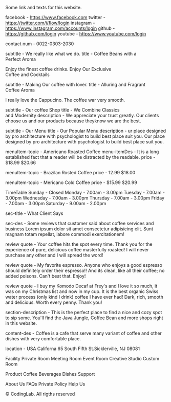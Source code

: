 Some link and texts for this website.

 <!-- For Nav Section -->
facebook - https://www.facebook.com
twitter - https://twitter.com/i/flow/login
instagram - https://www.instagram.com/accounts/login
github - https://github.com/login
youtube - https://www.youtube.com/login

contact num - 0022-0303-2030

<!-- For Home Section -->
subtitle - We really like what we do.
title - Coffee Beans with a <br> Perfect Aroma

Enjoy the finest coffee drinks.
Enjoy Our Exclusive <br> Coffee and Cocktails

subtitle - Making Our coffee with lover.
title - Alluring and Fragrant <br> Coffee Aroma

<!-- For About Section -->
I really love the Cappucino. The coffee war very smooth.

subtitle - Our coffee Shop
title - We Combine Classics <br> and Modernity
description - We appreciate your trust greatly. 
Our clients choose us and our products because theyknow we are the best.

<!-- For Menu Section -->
subtitle - Our Menu
title - Our Popular Menu
description - ur place designed by pro architecture with psychologist to build best place suit you. Our place designed by pro architecture with psychologist to build best place suit you.  


menuItem-topic - Americano Roasted Coffee
menu-itemDes - It is a long established fact that a reader will be distracted by the readable.
price - $18.99 $20.66

menuItem-topic - Brazilan Rosted Coffee
price - 12.99 $18.00

menuItem-topic - Mericano Cold Coffee
price - $15.99 $20.99

TimeTable
 Sunday -    Closed
 Monday -    7.00am - 3.00pm
 Tuesday -   7.00am - 3.00pm
 Wednesday - 7.00am - 3.00pm
 Thursday -  7.00am - 3.00pm
 Friday -    7.00am - 3.00pm
 Saturday -  9.00am - 2.00pm

 <!-- Review Section -->
 sec-title - What Client Says

 sec-des - Some reviews that customer said about coffee services and business Lorem ipsum dolor sit amet consectetur adipisicing elit. Sunt magnam totam repellat, labore commodi exercitationem!

 review quote - Your coffee hits the spot every time. Thank you for the experience of pure, delicious coffee masterfully roasted! I will never purchase any other and I will spread the word!

 review quote - My favorite espresso. Anyone who enjoys a good espresso should definitely order their espresso!! And its clean, like all their coffee; no added poisons. Can't beat that. Enjoy!

 review quote - I buy my Komodo Decaf at Frey's and I love it so much, it was on my Christmas list and now in my cup. It is the best organic Swiss water process (only kind I drink) coffee I have ever had! Dark, rich, smooth and delicious. Worth every penny. Thank you!

 <!-- Newsletter Section -->
 section-description - This is the perfect place to find a nice and cozy spot to sip some. You'll find the Java Jungle, Coffee Bean and more shops right in this website.

 <!-- Footer Section -->
 content-des - Coffee is a cafe that serve many variant of coffee and other dishes with very comfortable place.

 location - USA Californa 65 South Fifth St.Sicklerville, NJ 08081

Facility
Private Room
Meeting Room
Event Room
Creative Studio
Custom Room

Product
Coffee
Beverages
Dishes
Support

About Us
FAQs
Private Policy
Help Us

&#169; CodingLab. All rigths reserved